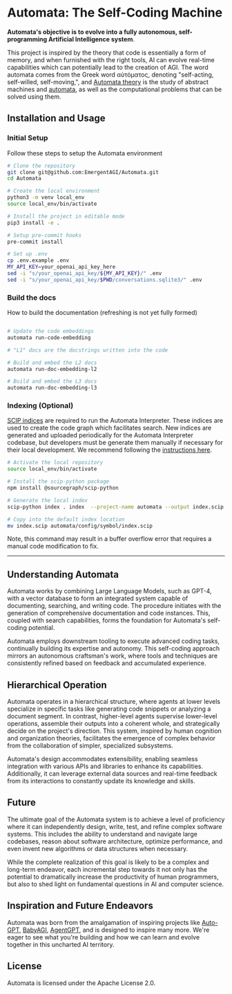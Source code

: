 # Automata: The Self-Coding Machine

**Automata's objective is to evolve into a fully autonomous, self-programming Artificial Intelligence system**.

This project is inspired by the theory that code is essentially a form of memory, and when furnished with the right tools, AI can evolve real-time capabilities which can potentially lead to the creation of AGI. The word automata comes from the Greek word αὐτόματος, denoting "self-acting, self-willed, self-moving,", and [Automata theory](https://en.wikipedia.org/wiki/Automata_theory) is the study of abstract machines and [automata](https://en.wikipedia.org/wiki/Automaton), as well as the computational problems that can be solved using them.

## Installation and Usage

### Initial Setup

Follow these steps to setup the Automata environment

```bash
# Clone the repository
git clone git@github.com:EmergentAGI/Automata.git
cd Automata

# Create the local environment
python3 -m venv local_env
source local_env/bin/activate

# Install the project in editable mode
pip3 install -e .

# Setup pre-commit hooks
pre-commit install

# Set up .env
cp .env.example .env
MY_API_KEY=your_openai_api_key_here
sed -i "s/your_openai_api_key/${MY_API_KEY}/" .env
sed -i "s/your_openai_api_key/$PWD/conversations.sqlite3/" .env
```

### Build the docs

How to build the documentation (refreshing is not yet fully formed)

```bash

# Update the code embeddings
automata run-code-embedding

# "L1" docs are the docstrings written into the code

# Build and embed the L2 docs
automata run-doc-embedding-l2

# Build and embed the L3 docs
automata run-doc-embedding-l3
```

### Indexing (Optional)

[SCIP indices](https://about.sourcegraph.com/blog/announcing-scip) are required to run the Automata Interpreter. These indices are used to create the code graph which facilitates search. New indices are generated and uploaded periodically for the Automata Interpreter codebase, but developers must be generate them manually if necessary for their local development. We recommend following the [instructions here](https://github.com/sourcegraph/scip-python).

```bash
# Activate the local repository
source local_env/bin/activate

# Install the scip-python package
npm install @sourcegraph/scip-python

# Generate the local index
scip-python index . index  --project-name automata --output index.scip

# Copy into the default index location
mv index.scip automata/config/symbol/index.scip
```

Note, this command may result in a buffer overflow error that requires a manual code modification to fix.

---

## Understanding Automata

Automata works by combining Large Language Models, such as GPT-4, with a vector database to form an integrated system capable of documenting, searching, and writing code. The procedure initiates with the generation of comprehensive documentation and code instances. This, coupled with search capabilities, forms the foundation for Automata's self-coding potential.

Automata employs downstream tooling to execute advanced coding tasks, continually building its expertise and autonomy. This self-coding approach mirrors an autonomous craftsman's work, where tools and techniques are consistently refined based on feedback and accumulated experience.

## Hierarchical Operation

Automata operates in a hierarchical structure, where agents at lower levels specialize in specific tasks like generating code snippets or analyzing a document segment. In contrast, higher-level agents supervise lower-level operations, assemble their outputs into a coherent whole, and strategically decide on the project's direction. This system, inspired by human cognition and organization theories, facilitates the emergence of complex behavior from the collaboration of simpler, specialized subsystems.

Automata's design accommodates extensibility, enabling seamless integration with various APIs and libraries to enhance its capabilities. Additionally, it can leverage external data sources and real-time feedback from its interactions to constantly update its knowledge and skills.

## Future

The ultimate goal of the Automata system is to achieve a level of proficiency where it can independently design, write, test, and refine complex software systems. This includes the ability to understand and navigate large codebases, reason about software architecture, optimize performance, and even invent new algorithms or data structures when necessary.

While the complete realization of this goal is likely to be a complex and long-term endeavor, each incremental step towards it not only has the potential to dramatically increase the productivity of human programmers, but also to shed light on fundamental questions in AI and computer science.

## Inspiration and Future Endeavors

Automata was born from the amalgamation of inspiring projects like [Auto-GPT](https://github.com/Significant-Gravitas/Auto-GPT), [BabyAGI](https://github.com/yoheinakajima/babyagi), [AgentGPT](https://github.com/reworkd/AgentGPT), and is designed to inspire many more. We're eager to see what you're building and how we can learn and evolve together in this uncharted AI territory.

## License

Automata is licensed under the Apache License 2.0.

